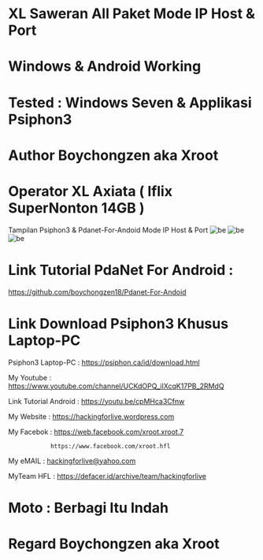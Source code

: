 # XL Saweran All Paket Mode IP Host & Port

# Windows & Android Working

# Tested : Windows Seven & Applikasi Psiphon3

# Author Boychongzen aka Xroot

# Operator XL Axiata ( Iflix SuperNonton 14GB ) 

Tampilan Psiphon3 & Pdanet-For-Andoid Mode IP Host & Port
![be](https://raw.githubusercontent.com/boychongzen18/simpleserver/master/0.jpg)
![be](https://raw.githubusercontent.com/boychongzen18/simpleserver/master/1.jpg)
![be](https://raw.githubusercontent.com/boychongzen18/simpleserver/master/2.jpg)
# Link Tutorial PdaNet For Android :
  https://github.com/boychongzen18/Pdanet-For-Andoid
# Link Download Psiphon3 Khusus Laptop-PC
  Psiphon3 Laptop-PC : https://psiphon.ca/id/download.html


My Youtube    : https://www.youtube.com/channel/UCKdOPQ_iIXcqK17PB_2RMdQ

Link Tutorial  Android : https://youtu.be/cpMHca3Cfnw

My Website    : https://hackingforlive.wordpress.com

My Facebok    : https://web.facebook.com/xroot.xroot.7

                https://www.facebook.com/xroot.hfl

My eMAIL      : hackingforlive@yahoo.com

MyTeam HFL    : https://defacer.id/archive/team/hackingforlive

# Moto : Berbagi Itu Indah

# Regard Boychongzen aka Xroot
